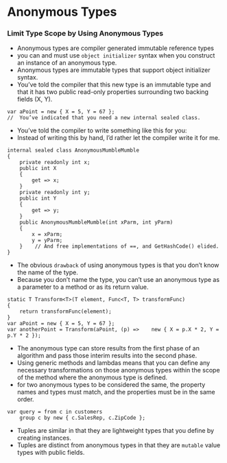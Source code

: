 # Anonymous Types
###  Limit Type Scope by Using Anonymous Types
- Anonymous types are compiler generated immutable reference types
-  you can and must use ```object initializer``` syntax when you construct an instance of an anonymous type.
- Anonymous types are immutable types that support object initializer syntax.
-  You’ve told the compiler that this new type is an immutable type and that it has two public read-only properties surrounding two backing fields (X, Y). 
```
var aPoint = new { X = 5, Y = 67 }; 
//  You’ve indicated that you need a new internal sealed class.
```
- You’ve told the compiler to write something like this for you: 
- Instead of writing this by hand, I’d rather let the compiler write it for me.
```
internal sealed class AnonymousMumbleMumble 
{    
	private readonly int x;
	public int X    
	{        
		get => x;    
	}    
	private readonly int y;    
	public int Y    
	{        
		get => y;    
	}    
	public AnonymousMumbleMumble(int xParm, int yParm)    
	{        
		x = xParm;        
		y = yParm;    
	}    // And free implementations of ==, and GetHashCode() elided. 
} 
```
- The obvious ```drawback``` of using anonymous types is that you don’t know the name of the type. 
- Because you don’t name the type, you can’t use an anonymous type as a parameter to a method or as its return value. 
```
static T Transform<T>(T element, Func<T, T> transformFunc) 
{    
	return transformFunc(element); 
}
var aPoint = new { X = 5, Y = 67 }; 
var anotherPoint = Transform(aPoint, (p) =>    new { X = p.X * 2, Y = p.Y * 2 }); 
```
- The anonymous type can store results from the first phase of an algorithm and pass those interim results into the second phase. 
- Using generic methods and lambdas means that you can define any necessary transformations on those anonymous types within the scope of the method where the anonymous type is defined. 
- for two anonymous types to be considered the same, the property names and types must match, and the properties must be in the same order. 
```
var query = from c in customers            
	group c by new { c.SalesRep, c.ZipCode };
```
- Tuples are similar in that they are lightweight types that you define by creating instances. 
- Tuples are distinct from anonymous types in that they are ```mutable``` value types with public fields. 
